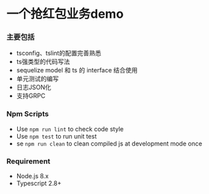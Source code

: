 # 一个抢红包业务demo

### 主要包括
* tsconfig、tslint的配置完善熟悉
* ts强类型的代码写法
* sequelize model 和 ts 的 interface 结合使用
* 单元测试的编写
* 日志JSON化
* 支持GRPC

### Npm Scripts

- Use `npm run lint` to check code style
- Use `npm test` to run unit test
- se `npm run clean` to clean compiled js at development mode once

### Requirement

- Node.js 8.x
- Typescript 2.8+
